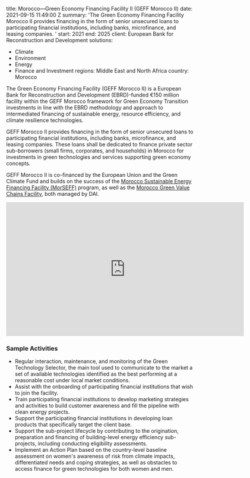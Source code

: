 
title: Morocco—Green Economy Financing Facility II (GEFF Morocco II)
date: 2021-09-15 11:49:00 Z
summary: 'The Green Economy Financing Facility Morocco II provides financing in the
  form of senior unsecured loans to participating financial institutions, including
  banks, microfinance, and leasing companies. '
start: 2021
end: 2025
client: European Bank for Reconstruction and Development
solutions:
- Climate
- Environment
- Energy
- Finance and Investment
regions: Middle East and North Africa
country: Morocco


The Green Economy Financing Facility (GEFF Morocco II) is a European Bank for Reconstruction and Development (EBRD)-funded €150 million facility within the GEFF Morocco framework for Green Economy Transition investments in line with the EBRD methodology and approach to intermediated financing of sustainable energy, resource efficiency, and climate resilience technologies.

GEFF Morocco II provides financing in the form of senior unsecured loans to participating financial institutions, including banks, microfinance, and leasing companies. These loans shall be dedicated to finance private sector sub-borrowers (small firms, corporates, and households) in Morocco for investments in green technologies and services supporting green economy concepts.

GEFF Morocco II is co-financed by the European Union and the Green Climate Fund and builds on the success of the [Morocco Sustainable Energy Financing Facility (MorSEFF)](https://www.dai.com/our-work/projects/morocco-sustainable-energy-financing-facility-morseff) program, as well as the [Morocco Green Value Chains Facility](https://www.dai.com/our-work/projects/morocco-green-value-chains-morocco-gvc), both managed by DAI.

<iframe src="https://player.vimeo.com/video/694410558?h=2a990d9f47" width="640" height="360" frameborder="0" allow="autoplay; fullscreen; picture-in-picture" allowfullscreen></iframe>

### Sample Activities

* Regular interaction, maintenance, and monitoring of the Green Technology Selector, the main tool used to communicate to the market a set of available technologies identified as the best performing at a reasonable cost under local market conditions.
* Assist with the onboarding of participating financial institutions that wish to join the facility.
* Train participating financial institutions to develop marketing strategies and activities to build customer awareness and fill the pipeline with clean energy projects.
* Support the participating financial institutions in developing loan products that specifically target the client base.
* Support the sub-project lifecycle by contributing to the origination, preparation and financing of building-level energy efficiency sub-projects, including conducting eligibility assessments.
* Implement an Action Plan based on the country-level baseline assessment on women's awareness of risk from climate impacts, differentiated needs and coping strategies, as well as obstacles to access finance for green technologies for both women and men.

